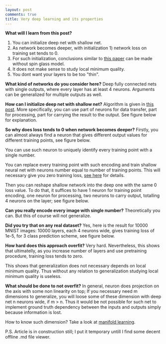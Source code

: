 ```yaml
---
layout: post
comments: true
title: Very deep learning and its properties
---
```


**What will I learn from this post?**
1. You can initialize deep net with shallow net. 
2. As network becomes deeper, with initialization 1) network loss on training set tends to 0.
3. For such initialization, conclusions similar to [this paper](http://arxiv.org/pdf/1412.0233.pdf) can be made without spin glass model.
4. It does not make sense to study local minimum quality.
5. You dont want your layers to be too "thin".

**What kind of networks do you consider here?**
Deep fully connected nets with single outputs, where every layer has at least 4 neurons. 
Arguments can be generalized for multiple outputs as well.

**How can I initialize deep net with shallow net?**
Algorithm is given in [this post](http://iaroslav-ai.github.io/Local-minimum-is-not-a-problem-for-Deep-Learning/).
More specifically, you can use part of neurons for data transfer, part for processing, part for carrying the result to the output. See figure below for explanation.

**So why does loss tends to 0 when network becomes deeper?**
Firstly, you can almost always find a neuron that gives different output values for different training points, see figure below. 

You can use such neuron to uniquely identify every training point with a single number.

You can replace every training point with such encoding and train shallow neural net with neurons number equal to number of training points. This will necessary give you zero training loss, [see here](http://iaroslav-ai.github.io/Local-minimum-is-not-a-problem-for-Deep-Learning/) for details.

Then you can reshape shallow network into the deep one with the same 0 loss value. 
To do that, it suffices to have 1 neuron for training point encoding, one neuron for processing, two neurons to carry output, totalling 4 neurons on the layer; see figure below.

**Can you really encode every image with single number?**
Theoretically you can. But this of course will not generalize.

**Did you try that on any real dataset?**
Yes, here is the result for 10000 MNIST images: 10000 layers, each 4 neurons wide, gives training loss of 1e-5, for 3 class prediction scheme, see figure below.

**How hard does this approach overfit?**
Very hard. Nevertheless, this shows that ultimatelly, as you increase number of layers and use pretraining procedure, training loss tends to zero.

This shows that generalization does not necessary depends on local minimum quality. Thus without any relation to generalization studying local minimum quality is useless.

**What should be done to not overfit?**
In general, neuron does projection on the axis with some non linearity on top; If you necessary need m dimensions to generalize, you will loose some of these dimension with deep net n neurons wide, if m > n. Thus it would be not possible for such net to implement ground truth dependency between the inputs and outputs simply because information is lost. 

How to know such dimension? Take a look at [manifold learning](http://scikit-learn.org/stable/modules/manifold.html). 

P.S. Article is in construction still; I put it temporary untill I find some decent offline .md file viewer.
